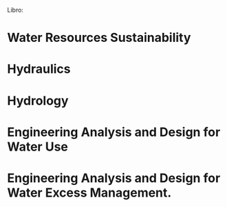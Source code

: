 Libro: 

# Water Resources Sustainability
# Hydraulics
# Hydrology
# Engineering Analysis and Design for Water Use
# Engineering Analysis and Design for Water Excess Management.
